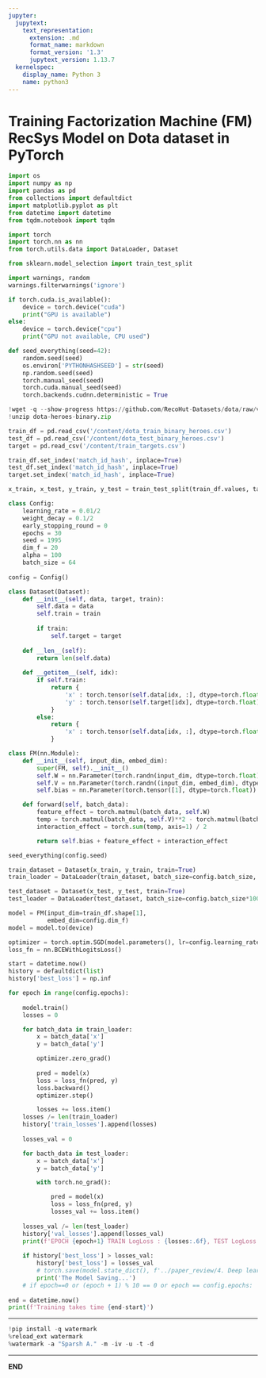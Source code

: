 ```yaml
---
jupyter:
  jupytext:
    text_representation:
      extension: .md
      format_name: markdown
      format_version: '1.3'
      jupytext_version: 1.13.7
  kernelspec:
    display_name: Python 3
    name: python3
---
```


<!-- #region id="OM759O-dhfqc" -->
# Training Factorization Machine (FM) RecSys Model on Dota dataset in PyTorch
<!-- #endregion -->

```python id="v-xvDcvNgODS" executionInfo={"status": "ok", "timestamp": 1638102290009, "user_tz": -330, "elapsed": 6873, "user": {"displayName": "Sparsh Agarwal", "photoUrl": "https://lh3.googleusercontent.com/a/default-user=s64", "userId": "13037694610922482904"}}
import os
import numpy as np
import pandas as pd
from collections import defaultdict
import matplotlib.pyplot as plt
from datetime import datetime
from tqdm.notebook import tqdm

import torch
import torch.nn as nn
from torch.utils.data import DataLoader, Dataset

from sklearn.model_selection import train_test_split

import warnings, random
warnings.filterwarnings('ignore')
```

```python colab={"base_uri": "https://localhost:8080/"} id="0bnnoD8-gSE5" executionInfo={"status": "ok", "timestamp": 1638102290017, "user_tz": -330, "elapsed": 25, "user": {"displayName": "Sparsh Agarwal", "photoUrl": "https://lh3.googleusercontent.com/a/default-user=s64", "userId": "13037694610922482904"}} outputId="262f543a-9dea-456c-a2cf-865e584c6ed8"
if torch.cuda.is_available():
    device = torch.device("cuda")
    print("GPU is available")
else:
    device = torch.device("cpu")
    print("GPU not available, CPU used")
```

```python id="L1zo63KAgUDp" executionInfo={"status": "ok", "timestamp": 1638102294721, "user_tz": -330, "elapsed": 467, "user": {"displayName": "Sparsh Agarwal", "photoUrl": "https://lh3.googleusercontent.com/a/default-user=s64", "userId": "13037694610922482904"}}
def seed_everything(seed=42):
    random.seed(seed)
    os.environ['PYTHONHASHSEED'] = str(seed)
    np.random.seed(seed)
    torch.manual_seed(seed)
    torch.cuda.manual_seed(seed)
    torch.backends.cudnn.deterministic = True
```

```python colab={"base_uri": "https://localhost:8080/"} id="4s2kvqTBgW2U" executionInfo={"status": "ok", "timestamp": 1638102322897, "user_tz": -330, "elapsed": 1220, "user": {"displayName": "Sparsh Agarwal", "photoUrl": "https://lh3.googleusercontent.com/a/default-user=s64", "userId": "13037694610922482904"}} outputId="2c246804-099e-4e00-a9d7-37be696dc0d4"
!wget -q --show-progress https://github.com/RecoHut-Datasets/dota/raw/v1/dota-heroes-binary.zip
!unzip dota-heroes-binary.zip
```

```python id="JT7XjsKBgVXC" executionInfo={"status": "ok", "timestamp": 1638102392759, "user_tz": -330, "elapsed": 1398, "user": {"displayName": "Sparsh Agarwal", "photoUrl": "https://lh3.googleusercontent.com/a/default-user=s64", "userId": "13037694610922482904"}}
train_df = pd.read_csv('/content/dota_train_binary_heroes.csv')
test_df = pd.read_csv('/content/dota_test_binary_heroes.csv')
target = pd.read_csv('/content/train_targets.csv')

train_df.set_index('match_id_hash', inplace=True)
test_df.set_index('match_id_hash', inplace=True)
target.set_index('match_id_hash', inplace=True)
```

```python id="kiX8c2_ugzh4" executionInfo={"status": "ok", "timestamp": 1638102424360, "user_tz": -330, "elapsed": 489, "user": {"displayName": "Sparsh Agarwal", "photoUrl": "https://lh3.googleusercontent.com/a/default-user=s64", "userId": "13037694610922482904"}}
x_train, x_test, y_train, y_test = train_test_split(train_df.values, target['radiant_win'].values, test_size=0.2, random_state=1995)
```

```python id="vc_uVxmwg07x" executionInfo={"status": "ok", "timestamp": 1638102429778, "user_tz": -330, "elapsed": 613, "user": {"displayName": "Sparsh Agarwal", "photoUrl": "https://lh3.googleusercontent.com/a/default-user=s64", "userId": "13037694610922482904"}}
class Config:
    learning_rate = 0.01/2
    weight_decay = 0.1/2
    early_stopping_round = 0
    epochs = 30
    seed = 1995
    dim_f = 20
    alpha = 100
    batch_size = 64
    
config = Config()
```

```python id="d34tSZl9g2Py" executionInfo={"status": "ok", "timestamp": 1638102447095, "user_tz": -330, "elapsed": 520, "user": {"displayName": "Sparsh Agarwal", "photoUrl": "https://lh3.googleusercontent.com/a/default-user=s64", "userId": "13037694610922482904"}}
class Dataset(Dataset):
    def __init__(self, data, target, train):
        self.data = data
        self.train = train
        
        if train:
            self.target = target
    
    def __len__(self):
        return len(self.data)
    
    def __getitem__(self, idx):
        if self.train:
            return {
                'x' : torch.tensor(self.data[idx, :], dtype=torch.float).to(device),
                'y' : torch.tensor(self.target[idx], dtype=torch.float).to(device)
            }
        else:
            return {
                'x' : torch.tensor(self.data[idx, :], dtype=torch.float).to(device),
            }
```

```python id="5KKUdKCIg3y9" executionInfo={"status": "ok", "timestamp": 1638102456817, "user_tz": -330, "elapsed": 9, "user": {"displayName": "Sparsh Agarwal", "photoUrl": "https://lh3.googleusercontent.com/a/default-user=s64", "userId": "13037694610922482904"}}
class FM(nn.Module):
    def __init__(self, input_dim, embed_dim):
        super(FM, self).__init__()
        self.W = nn.Parameter(torch.randn(input_dim, dtype=torch.float))
        self.V = nn.Parameter(torch.randn((input_dim, embed_dim), dtype=torch.float))
        self.bias = nn.Parameter(torch.tensor([1], dtype=torch.float))

    def forward(self, batch_data):
        feature_effect = torch.matmul(batch_data, self.W)
        temp = torch.matmul(batch_data, self.V)**2 - torch.matmul(batch_data**2, self.V**2)
        interaction_effect = torch.sum(temp, axis=1) / 2     

        return self.bias + feature_effect + interaction_effect
```

```python colab={"base_uri": "https://localhost:8080/"} id="ksMV0kaEg8iM" executionInfo={"status": "ok", "timestamp": 1638102525034, "user_tz": -330, "elapsed": 30981, "user": {"displayName": "Sparsh Agarwal", "photoUrl": "https://lh3.googleusercontent.com/a/default-user=s64", "userId": "13037694610922482904"}} outputId="104b3f24-06a2-4f5b-b1c8-41708f8719bb"
seed_everything(config.seed)

train_dataset = Dataset(x_train, y_train, train=True)
train_loader = DataLoader(train_dataset, batch_size=config.batch_size, shuffle=True, drop_last=False)

test_dataset = Dataset(x_test, y_test, train=True)
test_loader = DataLoader(test_dataset, batch_size=config.batch_size*100, shuffle=False, drop_last=False)

model = FM(input_dim=train_df.shape[1],
           embed_dim=config.dim_f)
model = model.to(device)

optimizer = torch.optim.SGD(model.parameters(), lr=config.learning_rate, weight_decay=config.weight_decay)
loss_fn = nn.BCEWithLogitsLoss()

start = datetime.now()
history = defaultdict(list)
history['best_loss'] = np.inf

for epoch in range(config.epochs):
    
    model.train()
    losses = 0

    for batch_data in train_loader:
        x = batch_data['x']
        y = batch_data['y']

        optimizer.zero_grad()
        
        pred = model(x)
        loss = loss_fn(pred, y)
        loss.backward()
        optimizer.step()

        losses += loss.item()
    losses /= len(train_loader) 
    history['train_losses'].append(losses)
    
    losses_val = 0

    for bacth_data in test_loader:
        x = batch_data['x']
        y = batch_data['y']

        with torch.no_grad():

            pred = model(x)
            loss = loss_fn(pred, y)
            losses_val += loss.item()
    
    losses_val /= len(test_loader)
    history['val_losses'].append(losses_val)
    print(f'EPOCH {epoch+1} TRAIN LogLoss : {losses:.6f}, TEST LogLoss : {losses_val:.6f}')
    
    if history['best_loss'] > losses_val:
        history['best_loss'] = losses_val
        # torch.save(model.state_dict(), f'../paper_review/4. Deep learning based/FM/FM.pth')
        print('The Model Saving...')
    # if epoch==0 or (epoch + 1) % 10 == 0 or epoch == config.epochs:
    
end = datetime.now()
print(f'Training takes time {end-start}')
```

<!-- #region id="dn62FloshW0i" -->
---
<!-- #endregion -->

```python colab={"base_uri": "https://localhost:8080/"} id="FO0hoDUAhW0n" executionInfo={"status": "ok", "timestamp": 1638102580318, "user_tz": -330, "elapsed": 3364, "user": {"displayName": "Sparsh Agarwal", "photoUrl": "https://lh3.googleusercontent.com/a/default-user=s64", "userId": "13037694610922482904"}} outputId="32dcc1d8-3958-41e1-f8e9-b6b123ccbd52"
!pip install -q watermark
%reload_ext watermark
%watermark -a "Sparsh A." -m -iv -u -t -d
```

<!-- #region id="WJwQdCG_hW0o" -->
---
<!-- #endregion -->

<!-- #region id="6ZpHElishW0p" -->
**END**
<!-- #endregion -->
